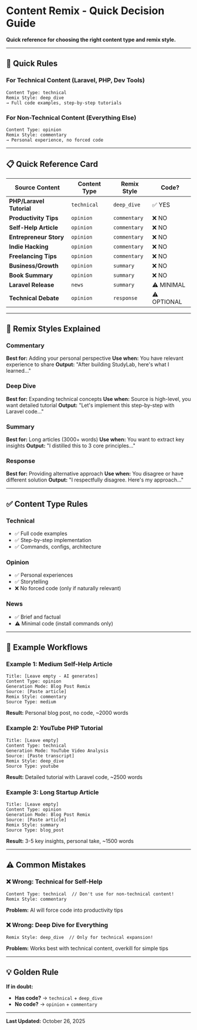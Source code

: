 # Content Remix - Quick Decision Guide

**Quick reference for choosing the right content type and remix style.**

---

## 🎯 Quick Rules

### For Technical Content (Laravel, PHP, Dev Tools)
```
Content Type: technical
Remix Style: deep_dive
→ Full code examples, step-by-step tutorials
```

### For Non-Technical Content (Everything Else)
```
Content Type: opinion
Remix Style: commentary
→ Personal experience, no forced code
```

---

## 📋 Quick Reference Card

| Source Content | Content Type | Remix Style | Code? |
|----------------|--------------|-------------|-------|
| **PHP/Laravel Tutorial** | `technical` | `deep_dive` | ✅ YES |
| **Productivity Tips** | `opinion` | `commentary` | ❌ NO |
| **Self-Help Article** | `opinion` | `commentary` | ❌ NO |
| **Entrepreneur Story** | `opinion` | `commentary` | ❌ NO |
| **Indie Hacking** | `opinion` | `commentary` | ❌ NO |
| **Freelancing Tips** | `opinion` | `commentary` | ❌ NO |
| **Business/Growth** | `opinion` | `summary` | ❌ NO |
| **Book Summary** | `opinion` | `summary` | ❌ NO |
| **Laravel Release** | `news` | `summary` | ⚠️ MINIMAL |
| **Technical Debate** | `opinion` | `response` | ⚠️ OPTIONAL |

---

## 🎨 Remix Styles Explained

### Commentary
**Best for:** Adding your personal perspective
**Use when:** You have relevant experience to share
**Output:** "After building StudyLab, here's what I learned..."

### Deep Dive
**Best for:** Expanding technical concepts
**Use when:** Source is high-level, you want detailed tutorial
**Output:** "Let's implement this step-by-step with Laravel code..."

### Summary
**Best for:** Long articles (3000+ words)
**Use when:** You want to extract key insights
**Output:** "I distilled this to 3 core principles..."

### Response
**Best for:** Providing alternative approach
**Use when:** You disagree or have different solution
**Output:** "I respectfully disagree. Here's my approach..."

---

## ✅ Content Type Rules

### Technical
- ✅ Full code examples
- ✅ Step-by-step implementation
- ✅ Commands, configs, architecture

### Opinion
- ✅ Personal experiences
- ✅ Storytelling
- ❌ No forced code (only if naturally relevant)

### News
- ✅ Brief and factual
- ⚠️ Minimal code (install commands only)

---

## 📝 Example Workflows

### Example 1: Medium Self-Help Article
```
Title: [Leave empty - AI generates]
Content Type: opinion
Generation Mode: Blog Post Remix
Source: [Paste article]
Remix Style: commentary
Source Type: medium
```
**Result:** Personal blog post, no code, ~2000 words

### Example 2: YouTube PHP Tutorial
```
Title: [Leave empty]
Content Type: technical
Generation Mode: YouTube Video Analysis
Source: [Paste transcript]
Remix Style: deep_dive
Source Type: youtube
```
**Result:** Detailed tutorial with Laravel code, ~2500 words

### Example 3: Long Startup Article
```
Title: [Leave empty]
Content Type: opinion
Generation Mode: Blog Post Remix
Source: [Paste article]
Remix Style: summary
Source Type: blog_post
```
**Result:** 3-5 key insights, personal take, ~1500 words

---

## ⚠️ Common Mistakes

### ❌ Wrong: Technical for Self-Help
```
Content Type: technical  // Don't use for non-technical content!
Remix Style: commentary
```
**Problem:** AI will force code into productivity tips

### ❌ Wrong: Deep Dive for Everything
```
Remix Style: deep_dive  // Only for technical expansion!
```
**Problem:** Works best with technical content, overkill for simple tips

---

## 💡 Golden Rule

**If in doubt:**
- **Has code?** → `technical` + `deep_dive`
- **No code?** → `opinion` + `commentary`

---

**Last Updated:** October 26, 2025
